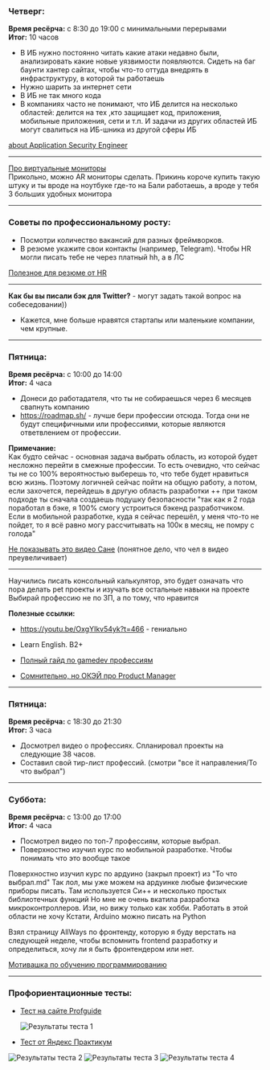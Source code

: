 ### **Четверг:**
**Время ресёрча:** с 8:30 до 19:00 с минимальными перерывами  
**Итог:** 10 часов

- В ИБ нужно постоянно читать какие атаки недавно были, анализировать какие новые уязвимости появляются. Сидеть на баг баунти хантер сайтах, чтобы что-то оттуда внедрять в инфраструктуру, в которой ты работаешь
- Нужно шарить за интернет сети
- В ИБ не так много кода
- В компаниях часто не понимают, что ИБ делится на несколько областей: делится на тех ,кто защищает код, приложения, мобильные приложения, сети и т.п. И задачи из других областей ИБ могут свалиться на ИБ-шника из другой сферы ИБ

[about Application Security Engineer](https://www.youtube.com/watch?v=-oGxe4CW_Z8)

---

[Про виртуальные мониторы](https://www.youtube.com/watch?v=C1R_J7QPX2E)  
Прикольно, можно AR мониторы сделать. 
Прикинь короче купить такую штуку и ты вроде на ноутбуке где-то на Бали работаешь, а вроде у тебя 3 больших удобных монитора

---

### **Советы по профессиональному росту:**
- Посмотри количество вакансий для разных фреймворков.
- В резюме укажите свои контакты (например, Telegram). Чтобы HR могли писать тебе не через платный hh, а в ЛС

[Полезное для резюме от HR](https://www.youtube.com/watch?v=j989oeo6spo)  


---

**Как бы вы писали бэк для Twitter?** - могут задать такой вопрос на собеседовании))

- Кажется, мне больше нравятся стартапы или маленькие компании, чем крупные.

---

### **Пятница:**
**Время ресёрча:** с 10:00 до 14:00  
**Итог:** 4 часа

- Донеси до работадателя, что ты не собираешься через 6 месяцев свапнуть компанию
- https://roadmap.sh/ - лучше бери профессии отсюда. Тогда они не будут специфичными или профессиями, которые являются ответвлением от профессии.

**Примечание:**  
Как будто сейчас - основная задача выбрать область, из которой будет несложно перейти в смежные профессии. То есть очевидно, что сейчас ты не со 100% вероятностью выберешь то, что тебе будет нравиться всю жизнь. Поэтому логичней сейчас пойти на общую работу, а потом, если захочется, перейдешь в другую область разработки
++ при таком подходе ты сначала создаешь подушку безопасности "так как я 2 года поработал в бэке, я 100% смогу устроиться бэкенд разработчиком. Если в мобильной разработке, куда я сейчас перешёл, у меня что-то не пойдет, то я всё равно могу рассчитывать на 100к в месяц, не помру с голода" 

[Не показывать это видео Сане](https://www.youtube.com/watch?v=CTKRAMddKkE)
(понятное дело, что чел в видео преувеличивает)

---

Научились писать консольный калькулятор, это будет означать что пора делать pet проекты и изучать все остальные навыки на проекте
Выбирай профессию не по ЗП, а по тому, что нравится

**Полезные ссылки:**
- https://youtu.be/OxgYIkv54yk?t=466 - гениально
- Learn English. B2+

- [Полный гайд по gamedev профессиям](https://www.youtube.com/watch?v=q_N6ijrV5uw)

- [Сомнительно, но ОКЭЙ про Product Manager](https://www.youtube.com/watch?v=lr30rIIqkNU)

---

### **Пятница:**
**Время ресёрча:** с 18:30 до 21:30  
**Итог:** 3 часа

- Досмотрел видео о профессиях. Спланировал проекты на следующие 38 часов.
- Составил свой тир-лист профессий. (смотри "все it направления/То что выбрал")

---

### **Суббота:**
**Время ресёрча:** с 13:00 до 17:00  
**Итог:** 4 часа

- Посмотрел видео по топ-7 профессиям, которые выбрал.
- Поверхностно изучил курс по мобильной разработке. Чтобы понимать что это вообще такое

Поверхностно изучил курс по ардуино (закрыл проект) из "То что выбрал.md"
Так лол, мы уже можем на ардуинке любые физические приборы писать. Там используется Си++ и несколько простых библиотечных функций
Но мне не очень вкатила разработка микроконтроллеров. Изи, но вижу только как хобби. Работать в этой области не хочу
Кстати, Arduino можно писать на Python


Взял страницу AllWays по фронтенду, которую я буду верстать на следующей неделе, чтобы вспомнить frontend разработку и определиться, хочу ли я быть фронтендером или нет.


[Мотивашка по обучению программированию](https://www.youtube.com/watch?v=a36YuCZfoxo)

---

### **Профориентационные тесты:**
- [Тест на сайте Profguide](https://www.profguide.io/test/who-are-you-it-professions.html)

  ![Результаты теста 1](image-4.png)

- [Тест от Яндекс Практикум](https://practicum.yandex.ru/prof-test/result/5e72183b-baf4-4fc3-81a4-2bc6ff941ac6/)

![Результаты теста 2](image-5.png)
![Результаты теста 3](image-6.png)
![Результаты теста 4](image-7.png)


